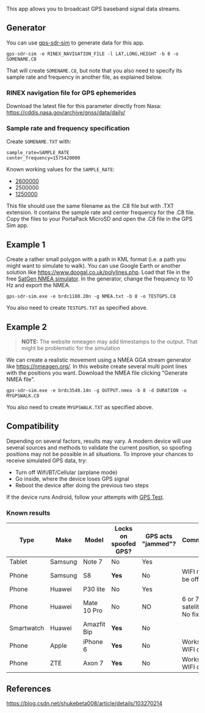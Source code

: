 This app allows you to broadcast GPS baseband signal data streams. 

## Generator
You can use [gps-sdr-sim](https://github.com/osqzss/gps-sdr-sim) to generate data for this app.  

`gps-sdr-sim -e RINEX_NAVIGATION_FILE -l LAT,LONG,HEIGHT -b 8 -o SOMENAME.C8`

That will create `SOMENAME.C8`, but note that you also need to specify its sample rate and frequency in another file, as explained below.

### RINEX navigation file for GPS ephemerides
Download the latest file for this parameter directly from Nasa: https://cddis.nasa.gov/archive/gnss/data/daily/

### Sample rate and frequency specification
Create `SOMENAME.TXT` with:
```
sample_rate=SAMPLE_RATE
center_frequency=1575420000
```

Known working values for the `SAMPLE_RATE`:
* [2600000](https://www.tiktok.com/@erwinried/video/6822750940806843654?fbclid=IwAR1vMd-CCchIdbXPudxQr5mIKXJv7cL2HaGRhUSl1iaDvCufnD1D67X31IE)
* 2500000
* [1250000](https://www.facebook.com/groups/177623356165819/permalink/648011779126972/)

This file should use the same filename as the .C8 file but with .TXT extension. It contains the sample rate and center frequency for the .C8 file. Copy the files to your PortaPack MicroSD and open the .C8 file in the GPS Sim app.

## Example 1
Create a rather small polygon with a path in KML format (i.e. a path you might want to simulate to walk). You can use Google Earth or another solution like https://www.doogal.co.uk/polylines.php. Load that file in the free [SatGen NMEA simulator](https://www.labsat.co.uk/index.php/en/free-gps-nmea-simulator-software). In the generator, change the frequency to 10 Hz and export the NMEA.

`gps-sdr-sim.exe -e brdc1180.20n -g NMEA.txt -b 8 -o TESTGPS.C8`

You also need to create `TESTGPS.TXT` as specified above.


## Example 2
> **NOTE:** The website nmeagen may add timestamps to the output. That might be problematic for the simulation

We can create a realistic movement using a NMEA GGA stream generator like https://nmeagen.org/. In this website create several multi point lines with the positions you want. Download the NMEA file clicking "Generate NMEA file".

`gps-sdr-sim.exe -e brdc3540.14n -g OUTPUT.nmea -b 8 -d DURATION -o MYGPSWALK.C8`

You also need to create `MYGPSWALK.TXT` as specified above.

## Compatibility
Depending on several factors, results may vary. A modern device will use several sources and methods to validate the current position, so spoofing positions may not be possible in all situations. To improve your chances to receive simulated GPS data, try:
* Turn off Wifi/BT/Cellular (airplane mode)
* Go inside, where the device loses GPS signal
* Reboot the device after doing the previous two steps

If the device runs Android, follow your attempts with [GPS Test](https://play.google.com/store/apps/details?id=com.chartcross.gpstest).

### Known results
| Type       | Make    | Model       | Locks on spoofed GPS? | GPS acts "jammed"? | Comments                   |
|------------|---------|-------------|-----------------------|--------------------|----------------------------|
| Tablet     | Samsung | Note 7      | No                    | Yes                |                            |
| Phone      | Samsung | S8          | **Yes**               | No                 | WIFI must be off           |
| Phone      | Huawei  | P30 lite    | No                    | Yes                |                            |
| Phone      | Huawei  | Mate 10 Pro | No                    | NO                 | 6 or 7 satelites: No fix   |
| Smartwatch | Huawei  | Amazfit Bip | **Yes**               | No                 |                            |
| Phone      | Apple   | iPhone 6    | **Yes**               | No                 | Works with WIFI on         |
| Phone      | ZTE     | Axon 7      | **Yes**               | No                 | Works with WIFI on         |

## References
https://blog.csdn.net/shukebeta008/article/details/103270214